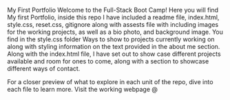 My First Portfolio
Welcome to the Full-Stack Boot Camp! Here you will find My first Portfolio, inside this repo I have included a readme file, index.html, style.css, reset.css, gitignore along with assests file with including images for the working projects, as well as a bio photo, and background image. You find in the style.css folder Ways to show to projects currently working on along with styling information on the text provided in the about me section.  Along with the index.html file, I have set out to show case different projects available and room for ones to come, along with a section to showcase different ways of contact. 

For a closer preview of what to explore in each unit of the repo, dive into each file to learn more. Visit the working webpage @  
